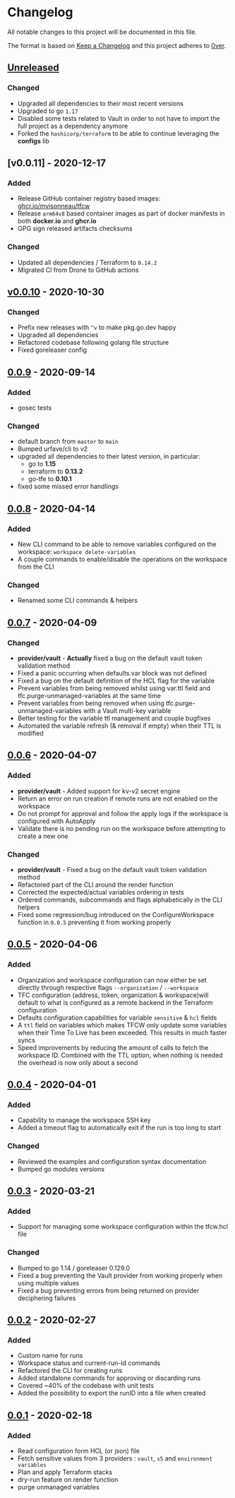 # Changelog

All notable changes to this project will be documented in this file.

The format is based on [Keep a Changelog](http://keepachangelog.com/en/1.0.0/)
and this project adheres to [0ver](https://0ver.org).

## [Unreleased]

### Changed

- Upgraded all dependencies to their most recent versions
- Upgraded to go `1.17`
- Disabled some tests related to Vault in order to not have to import the full project as a dependency anymore
- Forked the `hashicorp/terraform` to be able to continue leveraging the **configs** lib

## [v0.0.11] - 2020-12-17

### Added

- Release GitHub container registry based images: [ghcr.io/mvisonneau/tfcw](https://github.com/users/mvisonneau/packages/container/package/tfcw)
- Release `arm64v8` based container images as part of docker manifests in both **docker.io** and **ghcr.io**
- GPG sign released artifacts checksums

### Changed

- Updated all dependencies / Terraform to `0.14.2`
- Migrated CI from Drone to GitHub actions

## [v0.0.10] - 2020-10-30

### Changed

- Prefix new releases with `^v` to make pkg.go.dev happy
- Upgraded all dependencies
- Refactored codebase following golang file structure
- Fixed goreleaser config

## [0.0.9] - 2020-09-14

### Added

- gosec tests

### Changed

- default branch from `master` to `main`
- Bumped urfave/cli to v2
- upgraded all dependencies to their latest version, in particular:
  - go to **1.15**
  - terraform to **0.13.2**
  - go-tfe to **0.10.1**
- fixed some missed error handlings

## [0.0.8] - 2020-04-14

### Added

- New CLI command to be able to remove variables configured on the workspace: `workspace delete-variables`
- A couple commands to enable/disable the operations on the workspace from the CLI

### Changed

- Renamed some CLI commands & helpers

## [0.0.7] - 2020-04-09

### Changed

- **provider/vault** - **Actually** fixed a bug on the default vault token validation method
- Fixed a panic occurring when defaults.var block was not defined
- Fixed a bug on the default definition of the HCL flag for the variable
- Prevent variables from being removed whilst using var.ttl field and tfc.purge-unmanaged-variables at the same time
- Prevent variables from being removed when using tfc.purge-unmanaged-variables with a Vault multi-key variable
- Better testing for the variable ttl management and couple bugfixes
- Automated the variable refresh (& removal if empty) when their TTL is modified

## [0.0.6] - 2020-04-07

### Added

- **provider/vault** - Added support for kv-v2 secret engine
- Return an error on run creation if remote runs are not enabled on the workspace
- Do not prompt for approval and follow the apply logs if the workspace is configured with AutoApply
- Validate there is no pending run on the workspace before attempting to create a new one

### Changed

- **provider/vault** - Fixed a bug on the default vault token validation method
- Refactored part of the CLI around the render function
- Corrected the expected/actual variables ordering in tests
- Ordered commands, subcommands and flags alphabetically in the CLI helpers
- Fixed some regression/bug introduced on the ConfigureWorkspace function in `0.0.5` preventing it from working properly

## [0.0.5] - 2020-04-06

### Added

- Organization and workspace configuration can now either be set directly through respective flags `--organization` / `--workspace`
- TFC configuration (address, token, organization & workspace)will default to what is configured as a remote backend in the Terraform configuration
- Defaults configuration capabilities for variable `sensitive` & `hcl` fields
- A `ttl` field on variables which makes TFCW only update some variables when their Time To Live has been exceeded. This results in much faster syncs
- Speed improvements by reducing the amount of calls to fetch the workspace ID. Combined with the TTL option, when nothing is needed the overhead is now only about a second

## [0.0.4] - 2020-04-01

### Added

- Capability to manage the workspace SSH key
- Added a timeout flag to automatically exit if the run is too long to start

### Changed

- Reviewed the examples and configuration syntax documentation
- Bumped go modules versions

## [0.0.3] - 2020-03-21

### Added

- Support for managing some workspace configuration within the tfcw.hcl file

### Changed

- Bumped to go 1.14 / goreleaser 0.129.0
- Fixed a bug preventing the Vault provider from working properly when using multiple values
- Fixed a bug preventing errors from being returned on provider deciphering failures

## [0.0.2] - 2020-02-27

### Added

- Custom name for runs
- Workspace status and current-run-id commands
- Refactored the CLI for creating runs
- Added standalone commands for approving or discarding runs
- Covered ~40% of the codebase with unit tests
- Added the possibility to export the runID into a file when created

## [0.0.1] - 2020-02-18

### Added

- Read configuration form HCL (or json) file
- Fetch sensitive values from 3 providers : `vault`, `s5` and `environment variables`
- Plan and apply Terraform stacks
- dry-run feature on render function
- purge unmanaged variables

[Unreleased]: https://github.com/mvisonneau/tfcw/compare/v0.0.10...HEAD
[v0.0.10]: https://github.com/mvisonneau/tfcw/tree/v0.0.10
[0.0.9]: https://github.com/mvisonneau/tfcw/tree/0.0.9
[0.0.8]: https://github.com/mvisonneau/tfcw/tree/0.0.8
[0.0.7]: https://github.com/mvisonneau/tfcw/tree/0.0.7
[0.0.6]: https://github.com/mvisonneau/tfcw/tree/0.0.6
[0.0.5]: https://github.com/mvisonneau/tfcw/tree/0.0.5
[0.0.4]: https://github.com/mvisonneau/tfcw/tree/0.0.4
[0.0.3]: https://github.com/mvisonneau/tfcw/tree/0.0.3
[0.0.2]: https://github.com/mvisonneau/tfcw/tree/0.0.2
[0.0.1]: https://github.com/mvisonneau/tfcw/tree/0.0.1
